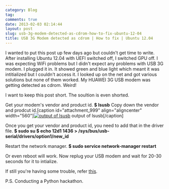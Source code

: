 ```yaml
---
category: Blog
tag: 
comments: true
date: 2013-02-03 02:14:44
layout: post
slug: usb-3g-modem-detected-as-cdrom-how-to-fix-ubuntu-12-04
title: USB 3G Modem detected as cdrom | How to fix | Ubuntu 12.04
---
```


I wanted to put this post up few days ago but couldn't get time to write. After installing Ubuntu 12.04 with UEFI switched off, I switched GPU off. I was expecting WiFi problems but I didn't expect any problems with USB 3G modem. I plugged it in. It showed green and blue light which meant it was intitialized but I couldn't access it. I looked up on the net and got various solutions but none of them worked. My HUAWEI 3G USB modem was getting detected as cdrom. Weird!

I want to keep this post short. The soultion is even shorted.

Get your modem's vendor and product id.
**$ lsusb**
Copy down the vendor and prodcut id.[caption id="attachment_999" align="aligncenter" width="560"][![output of lsusb](http://www.jayrambhia.com/blog/wp-content/uploads/2013/02/usb.png)](http://www.jayrambhia.com/blog/wp-content/uploads/2013/02/usb.png) output of lsusb[/caption]

Once you get your vendor and product id, you need to add that in the driver file.
**$ sudo su
$ echo 12d1 1436 > /sys/bus/usb-serial/drivers/option1/new_id**

Restart the network manager.
**$ sudo service network-manager restart**

Or even reboot will work. Now replug your USB modem and wait for 20-30 seconds for it to intialize.

If still you're having some trouble, refer [this](http://askubuntu.com/questions/143989/3g-usb-modem-not-working-in-12-04).

P.S. Conducting a Python hackathon.

